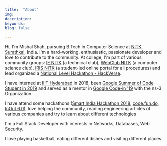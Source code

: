```yaml
---
title:  "About"
img: 
description: 
keywords: 
blog: false

---
```


Hi, I'm Mishal Shah, pursuing B.Tech in Computer Science at [NITK, Surathkal](http://nitk.ac.in), India. I'm a hard-working, enthusiastic, passionate developer and love to contribute to the community. At college, I'm part of various community groups: [IE NITK](https://ie.nitk.ac.in) (a technical club), [WebClub NITK](https://webclub.nitk.ac.in/) (a computer science club), [IRIS NITK](https://iris.nitk.ac.in/) (a student-led online portal for all procedures) and lead organized a [National Level Hackathon - HackVerse](https://hackverse.nitk.ac.in/).

I have interned at [IIIT Hyderabad](https://www.iiit.ac.in/) in 2018, been [Google Summer of Code Student in 2019](https://summerofcode.withgoogle.com/archive/2019/projects/4544832284917760/) and served as a mentor in [Google Code-in '19](https://codein.withgoogle.com/) with the ns-3 Organization.

I have attend some hackathons ([Smart India Hackathon 2018](https://sih.gov.in/), [code.fun.do](https://www.codefundo.io/), [InOut 6.0](https://hackinout.co/)), love helping the community, reading engineering articles of various companies and try to learn about different technologies

I'm a Full Stack Developer with interests in Networks, Databases, Web Security.

I love playing basketball, eating different dishes and visiting different places.